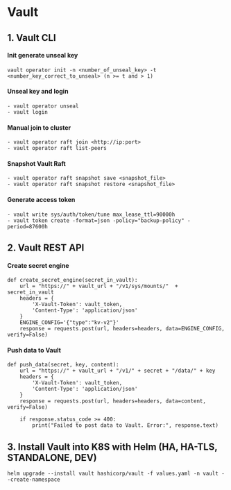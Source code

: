 # Vault
## 1. Vault CLI
#### Init generate unseal key
```
vault operator init -n <number_of_unseal_key> -t <number_key_correct_to_unseal> (n >= t and > 1)
```
#### Unseal key and login
```
- vault operator unseal
- vault login
```
#### Manual join to cluster
```
- vault operator raft join <http://ip:port>
- vault operator raft list-peers
```
#### Snapshot Vault Raft
```
- vault operator raft snapshot save <snapshot_file>
- vault operator raft snapshot restore <snapshot_file>
```
#### Generate access token
```
- vault write sys/auth/token/tune max_lease_ttl=90000h
- vault token create -format=json -policy="backup-policy" -period=87600h
```
## 2. Vault REST API
#### Create secret engine
```
def create_secret_engine(secret_in_vault):
    url = "https://" + vault_url + "/v1/sys/mounts/"  + secret_in_vault
    headers = {
        'X-Vault-Token': vault_token,
        'Content-Type': 'application/json'
    }
    ENGINE_CONFIG='{"type":"kv-v2"}'
    response = requests.post(url, headers=headers, data=ENGINE_CONFIG, verify=False)
```
#### Push data to Vault
```
def push_data(secret, key, content):
    url = "https://" + vault_url + "/v1/" + secret + "/data/" + key
    headers = {
        'X-Vault-Token': vault_token,
        'Content-Type': 'application/json'
    }
    response = requests.post(url, headers=headers, data=content, verify=False)
    
    if response.status_code >= 400:
        print("Failed to post data to Vault. Error:", response.text)
```
## 3. Install Vault into K8S with Helm (HA, HA-TLS, STANDALONE, DEV)
```
helm upgrade --install vault hashicorp/vault -f values.yaml -n vault --create-namespace
```

